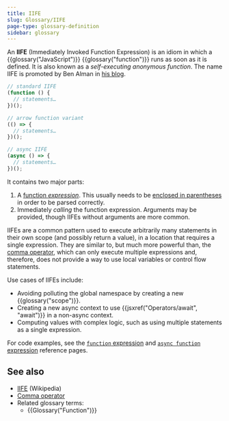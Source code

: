 ```yaml
---
title: IIFE
slug: Glossary/IIFE
page-type: glossary-definition
sidebar: glossary
---
```


An **IIFE** (Immediately Invoked Function Expression) is an idiom in which a {{glossary("JavaScript")}} {{glossary("function")}} runs as soon as it is defined. It is also known as a _self-executing anonymous function_. The name IIFE is promoted by Ben Alman in [his blog](https://web.archive.org/web/20171201033208/http://benalman.com/news/2010/11/immediately-invoked-function-expression/#iife).

```js
// standard IIFE
(function () {
  // statements…
})();

// arrow function variant
(() => {
  // statements…
})();

// async IIFE
(async () => {
  // statements…
})();
```

It contains two major parts:

1. A [function _expression_](/en-US/docs/Web/JavaScript/Reference/Operators/function). This usually needs to be [enclosed in parentheses](/en-US/docs/Web/JavaScript/Reference/Operators/Grouping) in order to be parsed correctly.
2. Immediately _calling_ the function expression. Arguments may be provided, though IIFEs without arguments are more common.

IIFEs are a common pattern used to execute arbitrarily many statements in their own scope (and possibly return a value), in a location that requires a single expression. They are similar to, but much more powerful than, the [comma operator](/en-US/docs/Web/JavaScript/Reference/Operators/Comma_operator), which can only execute multiple expressions and, therefore, does not provide a way to use local variables or control flow statements.

Use cases of IIFEs include:

- Avoiding polluting the global namespace by creating a new {{glossary("scope")}}.
- Creating a new async context to use {{jsxref("Operators/await", "await")}} in a non-async context.
- Computing values with complex logic, such as using multiple statements as a single expression.

For code examples, see the [`function` expression](/en-US/docs/Web/JavaScript/Reference/Operators/function) and [`async function` expression](/en-US/docs/Web/JavaScript/Reference/Operators/async_function) reference pages.

## See also

- [IIFE](https://en.wikipedia.org/wiki/Immediately-invoked_function_expression) (Wikipedia)
- [Comma operator](/en-US/docs/Web/JavaScript/Reference/Operators/Comma_operator)
- Related glossary terms:
  - {{Glossary("Function")}}
